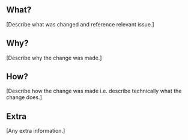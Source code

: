 ## What?
[Describe what was changed and reference relevant issue.]

## Why?
[Describe why the change was made.]

## How?
[Describe how the change was made i.e. describe technically what the change does.]

## Extra
[Any extra information.]
